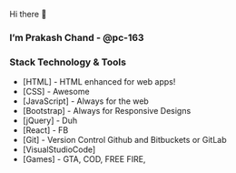 Hi there 👋

<h3>I’m Prakash Chand - @pc-163</h3>
 
<h3>Stack Technology & Tools</h3>
<ul>
<li>[HTML] - HTML enhanced for web apps!</li>
<li>[CSS] - Awesome</li>
<li>[JavaScript] - Always for the web</li>
<li>[Bootstrap] - Always for Responsive Designs</li>
<li>[jQuery] - Duh</li>
<li>[React] - FB</li>
<li>[Git] - Version Control Github and Bitbuckets or GitLab</li>
<li>[VisualStudioCode]</li>
<li>[Games] - GTA, COD, FREE FIRE, </li>
</ul>
